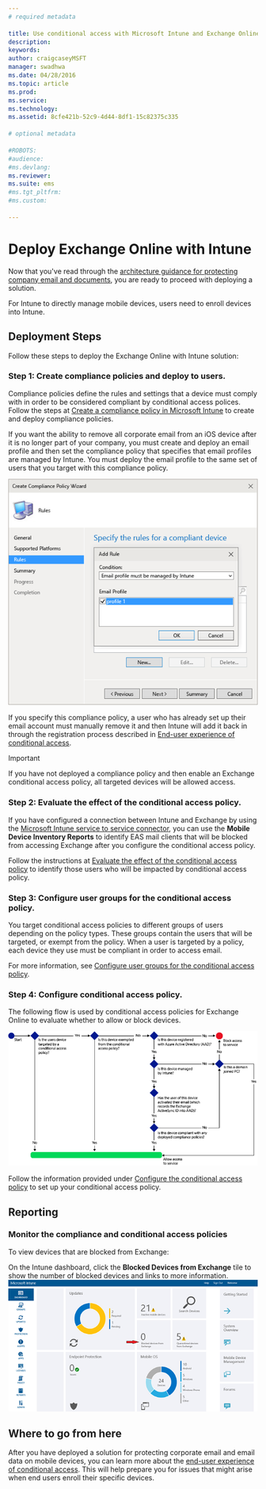```yaml
---
# required metadata

title: Use conditional access with Microsoft Intune and Exchange Online
description:
keywords:
author: craigcaseyMSFT
manager: swadhwa
ms.date: 04/28/2016
ms.topic: article
ms.prod:
ms.service:
ms.technology:
ms.assetid: 8cfe421b-52c9-4d44-8df1-15c82375c335

# optional metadata

#ROBOTS:
#audience:
#ms.devlang:
ms.reviewer: 
ms.suite: ems
#ms.tgt_pltfrm:
#ms.custom:

---
```


# Deploy Exchange Online with Intune

Now that you've read through the [architecture guidance for protecting company email and documents](architecture-guidance-for-protecting-company-email-and-documents.md), you are ready to proceed with deploying a solution.

For Intune to directly manage mobile devices, users need to enroll devices into Intune.

## Deployment Steps
Follow these steps to deploy the Exchange Online with Intune solution:

### Step 1: Create compliance policies and deploy to users.
Compliance policies define the rules and settings that a device must comply with in order to be considered compliant by conditional access polices. Follow the steps at [Create a compliance policy in Microsoft Intune](/intune/deployuse/create-a-device-compliance-policy-in-microsoft-intune) to create and deploy compliance policies.

If you want the ability to remove all corporate email from an iOS device after it is no longer part of your company, you must create and deploy an email profile and then set the compliance policy that specifies that email profiles are managed by Intune. You must deploy the email profile to the same set of users that you target with this compliance policy.

![Screenshot showing the "Rules" page of the Create Compliance Policy Wizard where you can specify that an email profile must be managed by Intune.](./media/ProtectEmail/Hybrid-Onprem-ExchSrvr-Wizard6.PNG)

If you specify this compliance policy, a user who has already set up their email account must manually remove it and then Intune will add it back in through the registration process described in [End-user experience of conditional access](end-user-experience-conditional-access.md).

> [!IMPORTANT]
> If you have not deployed a compliance policy and then enable an Exchange conditional access policy, all targeted devices will be allowed access.

### Step 2: Evaluate the effect of the conditional access policy.
If you have configured a connection between Intune and Exchange by using the [Microsoft Intune service to service connector](/intune/deployuse/intune-service-to-service-exchange-connector), you can use the **Mobile Device Inventory Reports** to identify EAS mail clients that will be blocked from accessing Exchange after you configure the conditional access policy.

Follow the instructions at [Evaluate the effect of the conditional access policy](/intune/deployuse/restrict-access-to-exchange-online-with-microsoft-intune#configure-conditional-access) to identify those users who will be impacted by conditional access policy.

### Step 3: Configure user groups for the conditional access policy.
You target conditional access policies to different groups of users depending on the policy types. These groups contain the users that will be targeted, or exempt from the policy. When a user is targeted by a policy, each device they use must be compliant in order to access email.

For more information, see [Configure user groups for the conditional access policy](/intune/deployuse/restrict-access-to-exchange-online-with-microsoft-intune#configure-conditional-access).

### Step 4: Configure conditional access policy.
The following flow is used by conditional access policies for Exchange Online to evaluate whether to allow or block devices.

![Flowchart showing how conditional access policies for Exchange Online evaluate whether to allow or block devices.](./media/ProtectEmail/conditional-access-8-1.png)

Follow the information provided under [Configure the conditional access policy](/intune/deployuse/restrict-access-to-exchange-online-with-microsoft-intune#configure-conditional-access) to set up your conditional access policy.



## Reporting

### Monitor the compliance and conditional access policies
To view devices that are blocked from Exchange:

On the Intune dashboard, click the **Blocked Devices from Exchange** tile to show the number of blocked devices and links to more information.
![Screenshot showing the "Blocked Devices from Exchange" tile on the Intune dashboard.](./media/ProtectEmail/intune-sa-6blocked-devices.PNG)



## Where to go from here
After you have deployed a solution for protecting corporate email and email data on mobile devices, you can learn more about the [end-user experience of conditional access](end-user-experience-conditional-access.md). This will help prepare you for issues that might arise when end users enroll their specific devices.
